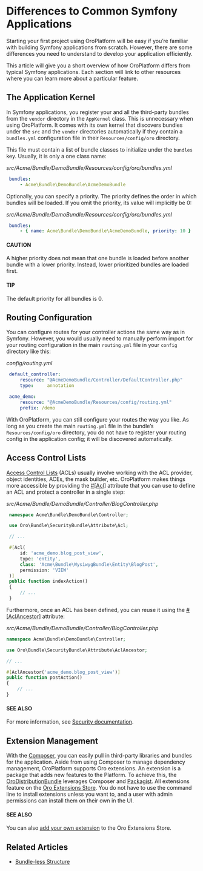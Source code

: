 <a id="book-differences"></a>

# Differences to Common Symfony Applications

Starting your first project using OroPlatform will be easy if you’re familiar with building Symfony applications from scratch. However,
there are some differences you need to understand to develop your application efficiently.

This article will give you a short overview of how OroPlatform differs from typical Symfony applications. Each section will link to other resources where you can learn more about a particular feature.

## The Application Kernel

In Symfony applications, you register your and all the third-party bundles from the `vendor` directory in the `AppKernel` class. This is unnecessary when using OroPlatform. It comes with its own kernel that discovers bundles under the `src` and the `vendor` directories automatically if they contain a `bundles.yml` configuration file in their `Resources/config/oro` directory.

This file must contain a list of bundle classes to initialize under the `bundles` key. Usually, it is only a one class name:

*src/Acme/Bundle/DemoBundle/Resources/config/oro/bundles.yml*
```yaml
 bundles:
     - Acme\Bundle\DemoBundle\AcmeDemoBundle
```

Optionally, you can specify a priority. The priority defines the order in which bundles will be loaded. If you omit the priority, its value will implicitly be 0:

*src/Acme/Bundle/DemoBundle/Resources/config/oro/bundles.yml*
```yaml
 bundles:
     - { name: Acme\Bundle\DemoBundle\AcmeDemoBundle, priority: 10 }
```

#### CAUTION
A higher priority does not mean that one bundle is loaded before another bundle with a lower priority. Instead, lower prioritized bundles are loaded first.

#### TIP
The default priority for all bundles is 0.

## Routing Configuration

You can configure routes for your controller actions the same way as in Symfony. However, you would usually need to manually perform import for your routing configuration in the main `routing.yml` file in your `config` directory like this:

*config/routing.yml*
```yaml
 default_controller:
     resource: "@AcmeDemoBundle/Controller/DefaultController.php"
     type:     annotation

 acme_demo:
     resource: "@AcmeDemoBundle/Resources/config/routing.yml"
     prefix: /demo
```

With OroPlatform, you can still configure your routes the way you like. As long as you create the main `routing.yml` file in the bundle’s `Resources/config/oro` directory, you do not have to register your routing config in the application config; it will be discovered automatically.

## Access Control Lists

<a href="https://symfony.com/doc/6.4/security/acl.html" target="_blank">Access Control Lists</a> (ACLs) usually involve working with the ACL provider, object identities, ACEs, the mask builder, etc. OroPlatform makes
things more accessible by providing the <a href="https://github.com/oroinc/platform/tree/6.1/src/Oro/Bundle/SecurityBundle/Annotation/Acl.php" target="_blank">#[Acl]</a> attribute that you can use to define an ACL and protect a controller in a single step:

*src/Acme/Bundle/DemoBundle/Controller/BlogController.php*
```php
 namespace Acme\Bundle\DemoBundle\Controller;

 use Oro\Bundle\SecurityBundle\Attribute\Acl;

 // ...

 #[Acl(
     id: 'acme_demo.blog_post_view',
     type: 'entity',
     class: 'Acme\Bundle\WysiwygBundle\Entity\BlogPost',
     permission: 'VIEW'
 )]
 public function indexAction()
 {
     // ...
 }
```

Furthermore, once an ACL has been defined, you can reuse it using the <a href="https://github.com/oroinc/platform/tree/6.1/src/Oro/Bundle/SecurityBundle/Annotation/AclAncestor.php" target="_blank">#[AclAncestor]</a> attribute:

*src/Acme/Bundle/DemoBundle/Controller/BlogController.php*
```php
namespace Acme\Bundle\DemoBundle\Controller;

use Oro\Bundle\SecurityBundle\Attribute\AclAncestor;

// ...

#[AclAncestor('acme_demo.blog_post_view')]
public function postAction()
{
    // ...
}
```

#### SEE ALSO
For more information, see [Security documentation](../../bundles/platform/SecurityBundle/index.md#bundle-docs-platform-security-bundle).

## Extension Management

With the <a href="https://getcomposer.org/" target="_blank">Composer</a>, you can easily pull in third-party libraries and bundles for the application. Aside from using Composer to manage dependency management, OroPlatform supports Oro extensions. An extension is a package that adds new features to the Platform. To achieve this, the <a href="https://github.com/oroinc/platform/tree/6.1/src/Oro/Bundle/DistributionBundle" target="_blank">OroDistributionBundle</a> leverages Composer and <a href="https://packagist.org/" target="_blank">Packagist</a>. All extensions feature on the <a href="https://extensions.oroinc.com/orocommerce/" target="_blank">Oro Extensions Store</a>. You do not have to use the command line to install extensions unless you want to, and a user with admin permissions can install them on their own in the UI.

#### SEE ALSO
You can also [add your own extension](../extension/add-extension.md#dev-extend-how-to-publish-extension-on-the-marketplace) to the Oro Extensions Store.

## Related Articles

* [Bundle-less Structure](bundle-less-structure.md#dev-backend-architecture-bundle-less-structure)

<!-- Frontend -->
